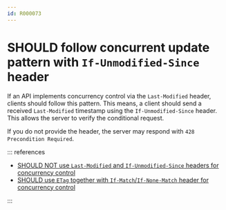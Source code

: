 ```yaml
---
id: R000073
---
```


# SHOULD follow concurrent update pattern with `If-Unmodified-Since` header

If an API implements concurrency control via the `Last-Modified` header, clients should follow this pattern.
This means, a client should send a received `Last-Modified` timestamp using the `If-Unmodified-Since` header.
This allows the server to verify the conditional request.

If you do not provide the header, the server may respond with `428 Precondition Required`.

::: references

- [SHOULD NOT use `Last-Modified` and `If-Unmodified-Since` headers for concurrency control](./should-not-use-last-modified-and-if-unmodified-since-headers-for-concurrency-control.md)
- [SHOULD use `ETag` together with `If-Match`/`If-None-Match` header for concurrency control](./should-use-etag-together-with-if-match-if-none-match-header-for-concurrrency-control.md)

:::

